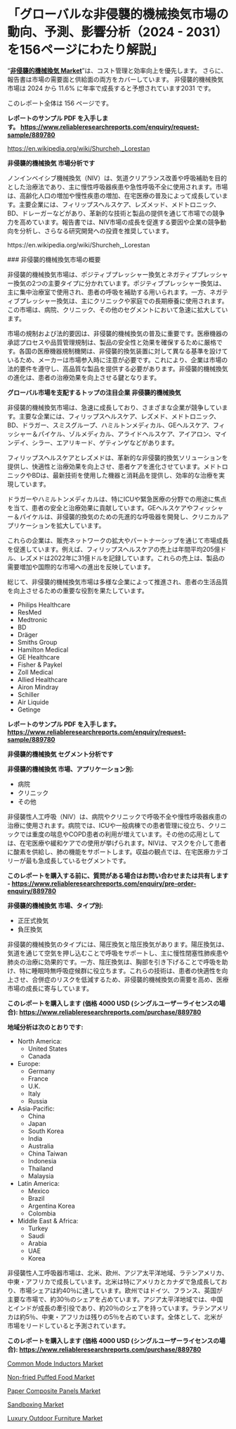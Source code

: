 <p><h1>「グローバルな非侵襲的機械換気市場の動向、予測、影響分析（2024 - 2031）を156ページにわたり解説」</h1></p><p>&ldquo;<strong><a href="https://www.reliableresearchreports.com/noninvasive-mechanical-ventilation-r889780">非侵襲的機械換気 Market</a></strong>&rdquo;は、コスト管理と効率向上を優先します。 さらに、報告書は市場の需要面と供給面の両方をカバーしています。 非侵襲的機械換気 市場は 2024 から 11.6% に年率で成長すると予想されています2031 です。</p>
<p>このレポート全体は 156 ページです。</p>
<p><strong>レポートのサンプル PDF を入手します。&nbsp;<a href="https://www.reliableresearchreports.com/enquiry/request-sample/889780">https://www.reliableresearchreports.com/enquiry/request-sample/889780</a></strong></p>
<p><a href="https://en.wikipedia.org/wiki/Shurcheh,_Lorestan">https://en.wikipedia.org/wiki/Shurcheh,_Lorestan</a></p>
<p><strong>非侵襲的機械換気 市場分析です</strong></p>
<p><p>ノンインベイシブ機械換気（NIV）は、気道クリアランス改善や呼吸補助を目的とした治療法であり、主に慢性呼吸器疾患や急性呼吸不全に使用されます。市場は、高齢化人口の増加や慢性疾患の増加、在宅医療の普及によって成長しています。主要企業には、フィリップスヘルスケア、レズメッド、メドトロニック、BD、ドレーガーなどがあり、革新的な技術と製品の提供を通じて市場での競争力を高めています。報告書では、NIV市場の成長を促進する要因や企業の競争動向を分析し、さらなる研究開発への投資を推奨しています。</p></p>
<p>https://en.wikipedia.org/wiki/Shurcheh,_Lorestan</p>
<p><p>### 非侵襲的機械換気市場の概要</p><p>非侵襲的機械換気市場は、ポジティブプレッシャー換気とネガティブプレッシャー換気の2つの主要タイプに分かれています。ポジティブプレッシャー換気は、主に集中治療室で使用され、患者の呼吸を補助する用いられます。一方、ネガティブプレッシャー換気は、主にクリニックや家庭での長期療養に使用されます。この市場は、病院、クリニック、その他のセグメントにおいて急速に拡大しています。</p><p>市場の規制および法的要因は、非侵襲的機械換気の普及に重要です。医療機器の承認プロセスや品質管理規制は、製品の安全性と効果を確保するために厳格です。各国の医療機器規制機関は、非侵襲的換気装置に対して異なる基準を設けているため、メーカーは市場参入時に注意が必要です。これにより、企業は市場の法的要件を遵守し、高品質な製品を提供する必要があります。非侵襲的機械換気の進化は、患者の治療効果を向上させる鍵となります。</p></p>
<p><strong>グローバル市場を支配するトップの注目企業 非侵襲的機械換気</strong></p>
<p><p>非侵襲的機械換気市場は、急速に成長しており、さまざまな企業が競争しています。主要な企業には、フィリップスヘルスケア、レズメド、メドトロニック、BD、ドラガー、スミスグループ、ハミルトンメディカル、GEヘルスケア、フィッシャー＆パイケル、ゾルメディカル、アライドヘルスケア、アイアロン、マインデイ、シラー、エアリキード、ゲティンゲなどがあります。</p><p>フィリップスヘルスケアとレズメドは、革新的な非侵襲的換気ソリューションを提供し、快適性と治療効果を向上させ、患者ケアを進化させています。メドトロニックやBDは、最新技術を使用した機器と消耗品を提供し、効率的な治療を実現しています。</p><p>ドラガーやハミルトンメディカルは、特にICUや緊急医療の分野での用途に焦点を当て、患者の安全と治療効果に貢献しています。GEヘルスケアやフィッシャー＆パイケルは、非侵襲的換気のための先進的な呼吸器を開発し、クリニカルアプリケーションを拡大しています。</p><p>これらの企業は、販売ネットワークの拡大やパートナーシップを通じて市場成長を促進しています。例えば、フィリップスヘルスケアの売上は年間平均205億ドル、レズメドは2022年に31億ドルを記録しています。これらの売上は、製品の需要増加や国際的な市場への進出を反映しています。</p><p>総じて、非侵襲的機械換気市場は多様な企業によって推進され、患者の生活品質を向上させるための重要な役割を果たしています。</p></p>
<p><ul><li>Philips Healthcare</li><li>ResMed</li><li>Medtronic</li><li>BD</li><li>Dräger</li><li>Smiths Group</li><li>Hamilton Medical</li><li>GE Healthcare</li><li>Fisher & Paykel</li><li>Zoll Medical</li><li>Allied Healthcare</li><li>Airon Mindray</li><li>Schiller</li><li>Air Liquide</li><li>Getinge</li></ul></p>
<p><strong>レポートのサンプル PDF を入手します。 <a href="https://www.reliableresearchreports.com/enquiry/request-sample/889780">https://www.reliableresearchreports.com/enquiry/request-sample/889780</a></strong></p>
<p><strong>非侵襲的機械換気 セグメント分析です</strong></p>
<p><strong>非侵襲的機械換気 市場、アプリケーション別:</strong></p>
<p><ul><li>病院</li><li>クリニック</li><li>その他</li></ul></p>
<p><p>非侵襲性人工呼吸（NIV）は、病院やクリニックで呼吸不全や慢性呼吸器疾患の治療に使用されます。病院では、ICUや一般病棟での患者管理に役立ち、クリニックでは重度の喘息やCOPD患者の利用が増えています。その他の応用としては、在宅医療や緩和ケアでの使用が挙げられます。NIVは、マスクを介して患者に酸素を供給し、肺の機能をサポートします。収益の観点では、在宅医療カテゴリーが最も急成長しているセグメントです。</p></p>
<p><strong>このレポートを購入する前に、質問がある場合はお問い合わせまたは共有します - <a href="https://www.reliableresearchreports.com/enquiry/pre-order-enquiry/889780">https://www.reliableresearchreports.com/enquiry/pre-order-enquiry/889780</a></strong></p>
<p><strong>非侵襲的機械換気 市場、タイプ別:</strong></p>
<p><ul><li>正圧式換気</li><li>負圧換気</li></ul></p>
<p><p>非侵襲的機械換気のタイプには、陽圧換気と陰圧換気があります。陽圧換気は、気道を通じて空気を押し込むことで呼吸をサポートし、主に慢性閉塞性肺疾患や肺炎の治療に効果的です。一方、陰圧換気は、胸部を引き下げることで呼吸を助け、特に睡眠時無呼吸症候群に役立ちます。これらの技術は、患者の快適性を向上させ、合併症のリスクを低減するため、非侵襲的機械換気の需要を高め、医療市場の成長に寄与しています。</p></p>
<p><strong>このレポートを購入します (価格 4000 USD (シングルユーザーライセンスの場合): <a href="https://www.reliableresearchreports.com/purchase/889780">https://www.reliableresearchreports.com/purchase/889780</a></strong></p>
<p><strong>地域分析は次のとおりです:</strong></p>
<p><ul>
    <li>
        North America:
        <ul>
            <li>United States</li>
            <li>Canada</li>
        </ul>
    </li>
    <li>
        Europe:
        <ul>
            <li>Germany</li>
            <li>France</li>
            <li>U.K.</li>
            <li>Italy</li>
            <li>Russia</li>
        </ul>
    </li>
    <li>
        Asia-Pacific:
        <ul>
            <li>China</li>
            <li>Japan</li>
            <li>South Korea</li>
            <li>India</li>
            <li>Australia</li>
            <li>China Taiwan</li>
            <li>Indonesia</li>
            <li>Thailand</li>
            <li>Malaysia</li>
        </ul>
    </li>
    <li>
        Latin America:
        <ul>
            <li>Mexico</li>
            <li>Brazil</li>
            <li>Argentina Korea</li>
            <li>Colombia</li>
        </ul>
    </li>
    <li>
        Middle East & Africa:
        <ul>
            <li>Turkey</li>
            <li>Saudi</li>
            <li>Arabia</li>
            <li>UAE</li>
            <li>Korea</li>
        </ul>
    </li>
    </ul></p>
<p><p>非侵襲性人工呼吸器市場は、北米、欧州、アジア太平洋地域、ラテンアメリカ、中東・アフリカで成長しています。北米は特にアメリカとカナダで急成長しており、市場シェアは約40％に達しています。欧州ではドイツ、フランス、英国が主要な市場で、約30％のシェアを占めています。アジア太平洋地域では、中国とインドが成長の牽引役であり、約20％のシェアを持っています。ラテンアメリカは約5％、中東・アフリカは残りの5％を占めています。全体として、北米が市場をリードしていると予測されています。</p></p>
<p><strong>このレポートを購入します (価格 4000 USD (シングルユーザーライセンスの場合): <a href="https://www.reliableresearchreports.com/purchase/889780">https://www.reliableresearchreports.com/purchase/889780</a></strong></p>
<p><p><a href="https://github.com/prosalinda88/Market-Research-Report-List-6/blob/main/common-mode-inductors-market.md">Common Mode Inductors Market</a></p><p><a href="https://issuu.com/reportprime-2/docs/non-fried-puffed-food-market-size-2_f94d2db42c61b0">Non-fried Puffed Food Market</a></p><p><a href="https://www.linkedin.com/pulse/paper-composite-panels-market-forecast-global-trends-analysis-sisff?trackingId=sTaETKkXQGGB92UCmxMWTg%3D%3D">Paper Composite Panels Market</a></p><p><a href="https://medium.com/@kstephensonlo/sandboxing-market-trends-focusing-on-sandboxing-market-insight-and-forecast-analysis-2024-2031-5593e11ba7b3">Sandboxing Market</a></p><p><a href="https://github.com/NorbertYates/Market-Research-Report-List-6/blob/main/luxury-outdoor-furniture-market.md">Luxury Outdoor Furniture Market</a></p></p>